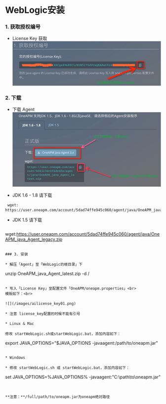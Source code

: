 # WebLogic安装

### 1. 获取授权编号

* License Key 获取<br>
 ![](/images/license_keyget01.png)
 
### 2. 下载
* 下载 Agent
 ![](/images/agent_download01.png)

* JDK 1.6 - 1.8  请下载
```
 wget: https://user.oneapm.com/account/5dad74ffe945c060/agent/java/OneAPM_java_Agent_latest.zip
 ```

* JDK 1.5 请下载
  ```
 wget:https://user.oneapm.com/account/5dad74ffe945c060/agent/java/OneAPM_java_Agent_legacy.zip
  ```

### 3. 安装

* 解压「Agent」至「WebLogic的根目录」下
 ```
 unzip OneAPM_java_Agent_latest.zip -d
 <Application Server Path>/
 ```

* 写入「License Key」至配置文件「OneAPM/oneapm.properties」<br>
 模板如下：<br>

 ![](/images/ailicense_key01.png)

* 注意 license_key配置的时候不能有引号

* Linux & Mac

 修改 startWebLogic.sh或startWebLogic.bat，添加内容如下：
 ```
export JAVA_OPTIONS="$JAVA_OPTIONS -javaagent:/path/to/oneapm.jar"
 ```

* Windows

* 修改 startWebLogic.sh 或 startWebLogic.bat，添加内容如下：
 ```
set JAVA_OPTIONS=%JAVA_OPTIONS% -javaagent:"C:\path\to\oneapm.jar"
 ```


 **注意：**/full/path/to/oneapm.jar为oneapm绝对路径
